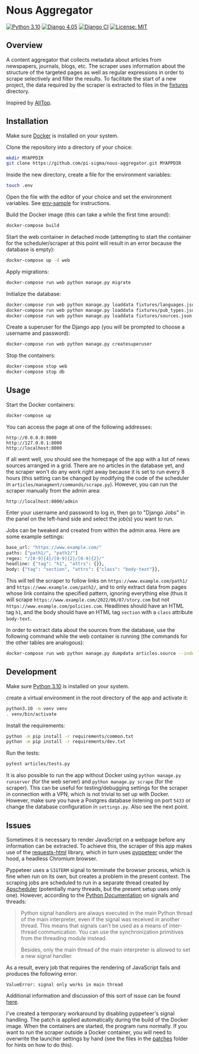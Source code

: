 # Nous Aggregator

[![Python 3.10](https://img.shields.io/badge/python-3.10-blue)](https://www.python.org/downloads/release/python-3100/)
[![Django 4.05](https://img.shields.io/badge/django-4.0-blue)](https://docs.djangoproject.com/en/4.0/)
[![Django CI](https://github.com/pi-sigma/nous-aggregator/actions/workflows/django.yml/badge.svg)](https://github.com/pi-sigma/test/actions/workflows/django.yml)
[![License: MIT](https://img.shields.io/badge/License-MIT-yellow.svg)](https://github.com/pi-sigma/test/blob/main/LICENSE.md)


## Overview
A content aggregator that collects metadata about articles from newspapers, journals, blogs, etc.
The scraper uses information about the structure of the targeted pages as well as regular expressions in order to scrape selectively and filter the results.
To facilitate the start of a new project, the data required by the scraper is extracted to files in the [fixtures](https://github.com/pi-sigma/nous-aggregator/tree/main/fixtures) directory.

Inspired by [AllTop](https://alltop.com/).

## Installation
Make sure [Docker](https://docs.docker.com/get-docker/) is installed on your system.

Clone the repository into a directory of your choice: 
```sh
mkdir MYAPPDIR
git clone https://github.com/pi-sigma/nous-aggregator.git MYAPPDIR
```

Inside the new directory, create a file for the environment variables:
```sh
touch .env
```
Open the file with the editor of your choice and set the environment variables.
See [env-sample](https://github.com/pi-sigma/nous-aggregator/blob/main/env-sample) for instructions.

Build the Docker image (this can take a while the first time around):
```sh
docker-compose build
```

Start the web container in detached mode (attempting to start the container for the scheduler/scraper at this point will result in an error because the database is empty):
```sh
docker-compose up -d web
```

Apply migrations:
```sh
docker-compose run web python manage.py migrate
```

Initialize the database:
```sh
docker-compose run web python manage.py loaddata fixtures/languages.json
docker-compose run web python manage.py loaddata fixtures/pub_types.json
docker-compose run web python manage.py loaddata fixtures/sources.json
```

Create a superuser for the Django app (you will be prompted to choose a username and password):
```sh
docker-compose run web python manage.py createsuperuser
```

Stop the containers:
```sh
docker-compose stop web
docker-compose stop db
```


## Usage
Start the Docker containers:
```sh
docker-compose up
```

You can access the page at one of the following addresses:
```
http://0.0.0.0:8000
http://127.0.0.1:8000
http://localhost:8000
```

If all went well, you should see the homepage of the app with a list of news sources arranged in a grid.
There are no articles in the database yet, and the scraper won't do any work right away because it is set to run every 8 hours (this setting can be changed by modifying the code of the scheduler in `articles/managment/commands/scrape.py`).
However, you can run the scraper manually from the admin area:
```
http://localhost:8000/admin
```
Enter your username and password to log in, then go to "Django Jobs" in the panel on the left-hand side and select the job(s) you want to run.

Jobs can be tweaked and created from within the admin area. Here are some example settings:
```sh
base_url: "https://www.example.com/"
paths: ["path1/", "path2/"]
regex: "/[0-9]{4}/[0-9]{2}/[0-9]{2}/"
headline: {"tag": "h1", "attrs": {}},
body: {"tag": "section", "attrs": {"class": "body-text"}},
```
This will tell the scraper to follow links on `https://www.example.com/path1/` and `https://www.example.com/path2/`, and to only extract data from pages whose link contains the specified pattern, ignoring everything else (thus it will scrape `https://www.example.com/2022/06/07/story.com` but not `https://www.example.com/policies.com`. Headlines should have an HTML tag `h1`, and the body should have an HTML tag `section` with a `class` attribute `body-text`.

In order to extract data about the sources from the database, use the following command while the web container is running (the commands for the other tables are analogous):
```sh
docker-compose run web python manage.py dumpdata articles.source --indent 2 > fixtures/sources.json
```

## Development
Make sure [Python 3.10](https://www.python.org/downloads/) is installed on your system.

create a virtual environment in the root directory of the app and activate it:
```sh
python3.10 -m venv venv
. venv/bin/activate
```
Install the requirements:
```sh
python -m pip install -r requirements/common.txt
python -m pip install -r requirements/dev.txt
```
Run the tests:
```sh
pytest articles/tests.py
```

It is also possible to run the app without Docker using `python manage.py runserver` (for the web server) and `python manage.py scrape` (for the scraper). This can be useful for testing/debugging settings for the scraper in connection with a VPN, which is not trivial to set up with Docker. However, make sure you have a Postgres database listening on port `5433` or change the database configuration in `settings.py`. Also see the next point.


## Issues
Sometimes it is necessary to render JavaScript on a webpage before any information can be extracted.
To achieve this, the scraper of this app makes use of the [requests-html](https://requests.readthedocs.io/projects/requests-html/en/latest/) library, which in turn uses [pyppeteer](https://github.com/miyakogi/pyppeteer) under the hood, a headless Chromium browser.

Pyppeteer uses a `SIGTERM` signal to terminate the browser process, which is fine when run on its own, but creates a problem in the present context.
The scraping jobs are scheduled to run in a separate thread created by [Apscheduler](https://apscheduler.readthedocs.io/en/3.x/) (potentially many threads, but the present setup uses only one).
However, according to the [Python Documentation](https://docs.python.org/3/library/signal.html#signals-and-threads) on signals and threads:

> Python signal handlers are always executed in the main Python thread of the main interpreter, even if the signal was received in another thread. This means that signals can’t be used as a means of inter-thread communication. You can use the synchronization primitives from the threading module instead.
>
> Besides, only the main thread of the main interpreter is allowed to set a new signal handler.

As a result, every job that requires the rendering of JavaScript fails and produces the following error:
```
ValueError: signal only works in main thread
```
Additional information and discussion of this sort of issue can be found [here](https://bugs.python.org/issue38904).

I've created a temporary workaround by disabling pyppeteer's signal handling.
The patch is applied automatically during the build of the Docker image.
When the containers are started, the program runs normally.
If you want to run the scraper outside a Docker container, you will need to overwrite the launcher settings by hand (see the files in the [patches](https://github.com/pi-sigma/nous-aggregator/tree/main/patches) folder for hints on how to do this).
